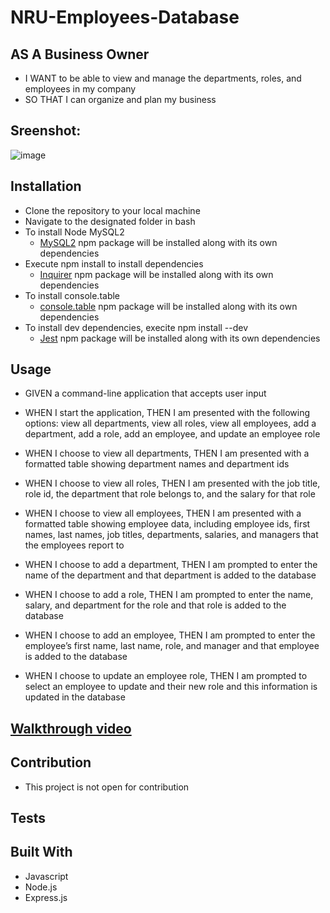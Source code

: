 # NRU-Employees-Database

## AS A Business Owner

  * I WANT to be able to view and manage the departments, roles, and employees in my company
  * SO THAT I can organize and plan my business
  
## Sreenshot:

![image](https://user-images.githubusercontent.com/78882909/118424082-75a38d80-b694-11eb-8ec9-fa619c63ad8b.png)

## Installation

  * Clone the repository to your local machine
  * Navigate to the designated folder in bash
  * To install Node MySQL2
    * [MySQL2](https://www.npmjs.com/package/mysql2#installation) npm package will be installed along with its own dependencies
  * Execute npm install to install dependencies
    * [Inquirer](https://www.npmjs.com/package/inquirer) npm package will be installed along with its own dependencies
  * To install console.table
    * [console.table](https://www.npmjs.com/package/console.table) npm package will be installed along with its own dependencies
  * To install dev dependencies, execite npm install --dev
    * [Jest](https://jestjs.io/) npm package will be installed along with its own dependencies
    
## Usage

* GIVEN a command-line application that accepts user input

* WHEN I start the application, 
  THEN I am presented with the following options: view all departments, view all roles, view all employees, add a department, add a role, add an employee, and update an employee role

* WHEN I choose to view all departments, THEN I am presented with a formatted table showing department names and department ids

* WHEN I choose to view all roles, THEN I am presented with the job title, role id, the department that role belongs to, and the salary for that role

* WHEN I choose to view all employees, THEN I am presented with a formatted table showing employee data, including employee ids, first names, last names, job titles, departments, salaries, and managers that the employees report to

* WHEN I choose to add a department, THEN I am prompted to enter the name of the department and that department is added to the database

* WHEN I choose to add a role, THEN I am prompted to enter the name, salary, and department for the role and that role is added to the database

* WHEN I choose to add an employee, THEN I am prompted to enter the employee’s first name, last name, role, and manager and that employee is added to the database

* WHEN I choose to update an employee role, THEN I am prompted to select an employee to update and their new role and this information is updated in the database 

## [Walkthrough video](https://drive.google.com/file/d/1q66UZrD1MjCbw15WcaWpLzbmsHb_sRyH/view?usp=sharing)

## Contribution

 * This project is not open for contribution
 
## Tests

  
## Built With
- Javascript
- Node.js
- Express.js


